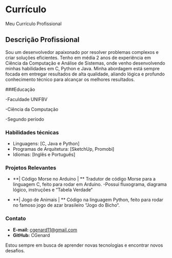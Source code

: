 # Currículo
Meu Currículo Profissional
## Descrição Profissional

Sou um desenvolvedor apaixonado por resolver problemas complexos e criar soluções eficientes. Tenho em média 2 anos de experiência em Ciência da Computação e Análise de Sistemas, onde venho desenvolvendo minhas habilidades em C, Python e Java. Minha abordagem está sempre focada em entregar resultados de alta qualidade, aliando lógica e profundo conhecimento técnico para alcançar os melhores resultados.

###Educação

-Faculdade UNIFBV

 -Ciência da Computação

 -Segundo período

### Habilidades técnicas

- Linguagens: [C, Java e Python]
- Programas de Arquitetura: [SketchUp, Promobi]
- Idiomas: [Inglês e Português]

### Projetos Relevantes

- **| Código Morse no Arduino | **
 Tradutor de código Morse para a linguagem C, feito para rodar em Arduino.
-Possui fluxograma, diagrama lógico, instruções e “Tabela Verdade“

- **| Jogo de Animais | **
 Código na linguagem Python, feito para rodar no famoso jogo de azar brasileiro “Jogo do Bicho“.

### Contato

- **E-mail:** cgenard11@gmail.com
- **GitHub:** CGenard

Estou sempre em busca de aprender novas tecnologias e encontrar novos desafios.
